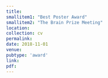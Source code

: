 ```yaml
---
title: 
smallitem1: "Best Poster Award"
smallitem2: "The Brain Prize Meeting"
location: 
collection: cv
permalink:
date: 2018-11-01
venue: 
pubtype: 'award'
link: 
pdf: 
---
```

